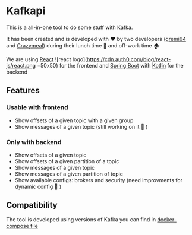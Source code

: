 # Kafkapi

This is a all-in-one tool to do some stuff with Kafka. 

It has been created and is developed with :heart: by two developers ([gremi64](https://github.com/gremi64) and [Crazymeal](https://github.com/CrazyMeal)) during their lunch time :pizza: and off-work time :house:

We are using [React](https://reactjs.org/) ![react logo](https://cdn.auth0.com/blog/react-js/react.png =50x50) for the frontend and [Spring Boot](https://spring.io/projects/spring-boot) with [Kotlin](https://kotlinlang.org/) for the backend

## Features

### Usable with frontend

- Show offsets of a given topic with a given group
- Show messages of a given topic (still working on it :hammer: )

### Only with backend

- Show offsets of a given topic
- Show offsets of a given partition of a topic
- Show messages of a given topic
- Show messages of a given partition of topic
- Show available configs: brokers and security (need improvments for dynamic config :hammer: )

## Compatibility
The tool is developed using versions of Kafka you can find in [docker-compose file](kafkapi/blob/master/src/main/resources/docker-compose.yml)

